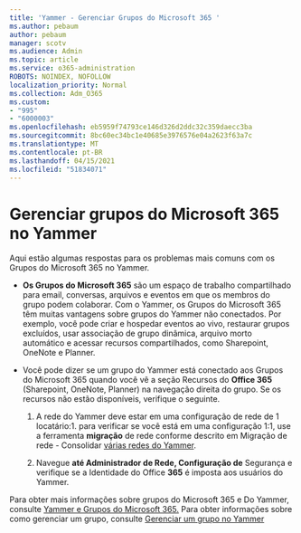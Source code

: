 ```yaml
---
title: 'Yammer - Gerenciar Grupos do Microsoft 365 '
ms.author: pebaum
author: pebaum
manager: scotv
ms.audience: Admin
ms.topic: article
ms.service: o365-administration
ROBOTS: NOINDEX, NOFOLLOW
localization_priority: Normal
ms.collection: Adm_O365
ms.custom:
- "995"
- "6000003"
ms.openlocfilehash: eb5959f74793ce146d326d2ddc32c359daecc3ba
ms.sourcegitcommit: 8bc60ec34bc1e40685e3976576e04a2623f63a7c
ms.translationtype: MT
ms.contentlocale: pt-BR
ms.lasthandoff: 04/15/2021
ms.locfileid: "51834071"
---
```

# <a name="manage-microsoft-365-groups-in-yammer"></a>Gerenciar grupos do Microsoft 365 no Yammer

Aqui estão algumas respostas para os problemas mais comuns com os Grupos do Microsoft 365 no Yammer.

* **Os Grupos do Microsoft 365** são um espaço de trabalho compartilhado para email, conversas, arquivos e eventos em que os membros do grupo podem colaborar. Com o Yammer, os Grupos do Microsoft 365 têm muitas vantagens sobre grupos do Yammer não conectados. Por exemplo, você pode criar e hospedar eventos ao vivo, restaurar grupos excluídos, usar associação de grupo dinâmica, arquivo morto automático e acessar recursos compartilhados, como Sharepoint, OneNote e Planner.

* Você pode dizer se um grupo do Yammer está conectado aos Grupos do Microsoft 365 quando você vê a seção Recursos do **Office 365** (Sharepoint, OneNote, Planner) na navegação direita do grupo. Se os recursos não estão disponíveis, verifique o seguinte.

  1. A rede do Yammer deve estar em uma configuração de rede de 1 locatário:1. para verificar se você está em uma configuração 1:1, use a ferramenta **migração** de rede conforme descrito em Migração de rede - Consolidar [várias redes do Yammer](https://docs.microsoft.com/yammer/configure-your-yammer-network/consolidate-multiple-yammer-networks).

  2. Navegue **até Administrador de Rede, Configuração de** Segurança e verifique se a Identidade do Office **365** é imposta aos usuários do Yammer.

Para obter mais informações sobre grupos do Microsoft 365 e Do Yammer, consulte [Yammer e Grupos do Microsoft 365.](https://docs.microsoft.com/yammer/manage-yammer-groups/yammer-and-office-365-groups) Para obter informações sobre como gerenciar um grupo, consulte [Gerenciar um grupo no Yammer](https://support.office.com/article/Manage-a-group-in-Yammer-6e05c6d6-5548-4c88-89cd-e6757a514ef2)
